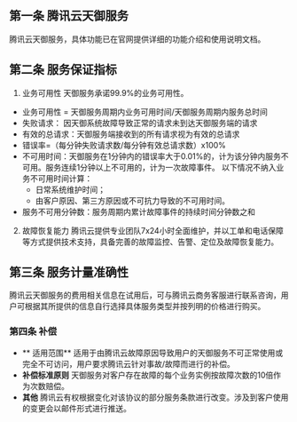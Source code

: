 ## 第一条 腾讯云天御服务
腾讯云天御服务，具体功能已在官网提供详细的功能介绍和使用说明文档。
## 第二条 服务保证指标
1. 业务可用性
天御服务承诺99.9%的业务可用性。
 - 业务可用性 = 天御服务周期内业务可用时间/天御服务周期内服务总时间
 - 失败请求： 因天御系统故障导致正常的请求未到达天御服务端的请求
  -  有效的总请求：天御服务端接收到的所有请求视为有效的总请求
 - 错误率=（每分钟失败请求数/每分钟有效总请求数）x100%
 - 不可用时间：天御服务在1分钟内的错误率大于0.01%的，计为该分钟内服务不可用。服务连续1分钟以上不可用的，计为一次故障事件。
以下情况不纳入业务不可用时间计算：
     -   日常系统维护时间；
     -   由客户原因、第三方原因或不可抗力导致的不可用时间。
 - 服务不可用分钟数：服务周期内累计故障事件的持续时间分钟数之和
2. 故障恢复能力
腾讯云提供专业团队7x24小时全面维护，并以工单和电话保障等方式提供技术支持，具备完善的故障监控、告警、定位及故障恢复能力。
## 第三条 服务计量准确性
腾讯云天御服务的费用相关信息在试用后，可与腾讯云商务客服进行联系咨询，用户可根据其所提供的信息自行选择具体服务类型并按列明的价格进行购买。
### 第四条 补偿
- ** 适用范围**
适用于由腾讯云故障原因导致用户的天御服务不可正常使用或完全不可访问，用户要求腾讯云针对事故/故障而进行的补偿。
- **补偿标准原则**
天御服务对客户存在故障的每个业务实例按故障次数的10倍作为次数赔偿。
- **其他**
腾讯云有权根据变化对该协议的部分服务条款进行改变。涉及到客户使用的变更会以邮件形式进行推送。
